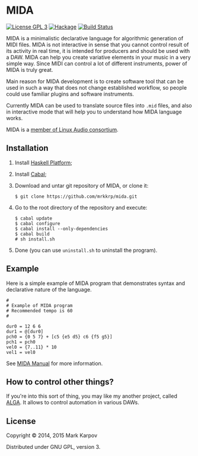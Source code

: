# MIDA

[![License GPL 3](https://img.shields.io/badge/license-GPL_3-green.svg)](http://www.gnu.org/licenses/gpl-3.0.txt)
[![Hackage](https://img.shields.io/hackage/v/mida.svg?style=flat)](https://hackage.haskell.org/package/mida)
[![Build Status](https://travis-ci.org/mrkkrp/mida.svg?branch=master)](https://travis-ci.org/mrkkrp/mida)

MIDA is a minimalistic declarative language for algorithmic generation of
MIDI files. MIDA is not interactive in sense that you cannot control result
of its activity in real time, it is intended for producers and should be
used with a DAW. MIDA can help you create variative elements in your music
in a very simple way. Since MIDI can control a lot of different instruments,
power of MIDA is truly great.

Main reason for MIDA development is to create software tool that can
be used in such a way that does not change established workflow, so
people could use familiar plugins and software instruments.

Currently MIDA can be used to translate source files into `.mid` files, and
also in interactive mode that will help you to understand how MIDA language
works.

MIDA is a
[member of Linux Audio consortium](http://linuxaudio.org/members.html).

## Installation

1. Install [Haskell Platform](https://www.haskell.org/platform/);
2. Install [Cabal](https://www.haskell.org/cabal/);
3. Download and untar git repository of MIDA, or clone it:

   ```
   $ git clone https://github.com/mrkkrp/mida.git
   ```

4. Go to the root directory of the repository and execute:

   ```
   $ cabal update
   $ cabal configure
   $ cabal install --only-dependencies
   $ cabal build
   # sh install.sh
   ```

5. Done (you can use `uninstall.sh` to uninstall the program).

## Example

Here is a simple example of MIDA program that demonstrates syntax and
declarative nature of the language.

```
#
# Example of MIDA program
# Recommended tempo is 60
#

dur0 = 12 6 6
dur1 = @[dur0]
pch0 = {0 5 7} + [c5 {e5 d5} c6 {f5 g5}]
pch1 = pch0
vel0 = {7..11} * 10
vel1 = vel0
```

See [MIDA Manual](https://mrkkrp.github.io/mida/) for more information.

## How to control other things?

If you're into this sort of thing, you may like my another project, called
[ALGA](https://github.com/mrkkrp/alga). It allows to control automation in
various DAWs.

## License

Copyright © 2014, 2015 Mark Karpov

Distributed under GNU GPL, version 3.
